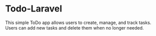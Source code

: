 # Todo-Laravel
 This simple ToDo app allows users to create, manage, and track tasks. Users can add new tasks and delete them when no longer needed.
